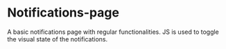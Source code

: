 # Notifications-page
A basic notifications page with regular functionalities. JS is used to toggle the visual state of the notifications.
